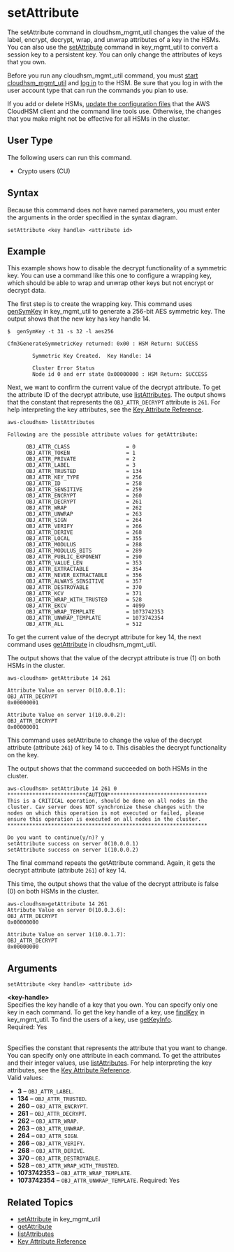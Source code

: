 # setAttribute<a name="cloudhsm_mgmt_util-setAttribute"></a>

The setAttribute command in cloudhsm\_mgmt\_util changes the value of the label, encrypt, decrypt, wrap, and unwrap attributes of a key in the HSMs\. You can also use the [setAttribute](key_mgmt_util-setAttribute.md) command in key\_mgmt\_util to convert a session key to a persistent key\. You can only change the attributes of keys that you own\.

Before you run any cloudhsm\_mgmt\_util command, you must [start cloudhsm\_mgmt\_util](cloudhsm_mgmt_util-getting-started.md#cloudhsm_mgmt_util-start) and [log in](cloudhsm_mgmt_util-getting-started.md#cloudhsm_mgmt_util-log-in) to the HSM\. Be sure that you log in with the user account type that can run the commands you plan to use\.

If you add or delete HSMs, [update the configuration files](cloudhsm_mgmt_util-getting-started.md#cloudhsm_mgmt_util-setup) that the AWS CloudHSM client and the command line tools use\. Otherwise, the changes that you make might not be effective for all HSMs in the cluster\.

## User Type<a name="setAttribute-userType"></a>

The following users can run this command\.
+ Crypto users \(CU\)

## Syntax<a name="chmu-setAttribute-syntax"></a>

Because this command does not have named parameters, you must enter the arguments in the order specified in the syntax diagram\.

```
setAttribute <key handle> <attribute id>
```

## Example<a name="chmu-setAttribute-examples"></a>

This example shows how to disable the decrypt functionality of a symmetric key\. You can use a command like this one to configure a wrapping key, which should be able to wrap and unwrap other keys but not encrypt or decrypt data\.

The first step is to create the wrapping key\. This command uses [genSymKey](key_mgmt_util-genSymKey.md) in key\_mgmt\_util to generate a 256\-bit AES symmetric key\. The output shows that the new key has key handle 14\.

```
$  genSymKey -t 31 -s 32 -l aes256

Cfm3GenerateSymmetricKey returned: 0x00 : HSM Return: SUCCESS

        Symmetric Key Created.  Key Handle: 14

        Cluster Error Status
        Node id 0 and err state 0x00000000 : HSM Return: SUCCESS
```

Next, we want to confirm the current value of the decrypt attribute\. To get the attribute ID of the decrypt attribute, use [listAttributes](cloudhsm_mgmt_util-listAttributes.md)\. The output shows that the constant that represents the `OBJ_ATTR_DECRYPT` attribute is `261`\. For help interpreting the key attributes, see the [Key Attribute Reference](key-attribute-table.md)\.

```
aws-cloudhsm> listAttributes

Following are the possible attribute values for getAttribute:

      OBJ_ATTR_CLASS                  = 0
      OBJ_ATTR_TOKEN                  = 1
      OBJ_ATTR_PRIVATE                = 2
      OBJ_ATTR_LABEL                  = 3
      OBJ_ATTR_TRUSTED                = 134
      OBJ_ATTR_KEY_TYPE               = 256
      OBJ_ATTR_ID                     = 258
      OBJ_ATTR_SENSITIVE              = 259
      OBJ_ATTR_ENCRYPT                = 260
      OBJ_ATTR_DECRYPT                = 261
      OBJ_ATTR_WRAP                   = 262
      OBJ_ATTR_UNWRAP                 = 263
      OBJ_ATTR_SIGN                   = 264
      OBJ_ATTR_VERIFY                 = 266
      OBJ_ATTR_DERIVE                 = 268
      OBJ_ATTR_LOCAL                  = 355
      OBJ_ATTR_MODULUS                = 288
      OBJ_ATTR_MODULUS_BITS           = 289
      OBJ_ATTR_PUBLIC_EXPONENT        = 290
      OBJ_ATTR_VALUE_LEN              = 353
      OBJ_ATTR_EXTRACTABLE            = 354
      OBJ_ATTR_NEVER_EXTRACTABLE      = 356
      OBJ_ATTR_ALWAYS_SENSITIVE       = 357
      OBJ_ATTR_DESTROYABLE            = 370
      OBJ_ATTR_KCV                    = 371
      OBJ_ATTR_WRAP_WITH_TRUSTED      = 528
      OBJ_ATTR_EKCV                   = 4099
      OBJ_ATTR_WRAP_TEMPLATE          = 1073742353
      OBJ_ATTR_UNWRAP_TEMPLATE        = 1073742354
      OBJ_ATTR_ALL                    = 512
```

To get the current value of the decrypt attribute for key 14, the next command uses [getAttribute](cloudhsm_mgmt_util-getAttribute.md) in cloudhsm\_mgmt\_util\. 

The output shows that the value of the decrypt attribute is true \(1\) on both HSMs in the cluster\.

```
aws-cloudhsm> getAttribute 14 261
      
Attribute Value on server 0(10.0.0.1):
OBJ_ATTR_DECRYPT
0x00000001

Attribute Value on server 1(10.0.0.2):
OBJ_ATTR_DECRYPT
0x00000001
```

This command uses setAttribute to change the value of the decrypt attribute \(attribute `261`\) of key 14 to `0`\. This disables the decrypt functionality on the key\. 

The output shows that the command succeeded on both HSMs in the cluster\.

```
aws-cloudhsm> setAttribute 14 261 0
*************************CAUTION********************************
This is a CRITICAL operation, should be done on all nodes in the
cluster. Cav server does NOT synchronize these changes with the
nodes on which this operation is not executed or failed, please
ensure this operation is executed on all nodes in the cluster.
****************************************************************

Do you want to continue(y/n)? y
setAttribute success on server 0(10.0.0.1)
setAttribute success on server 1(10.0.0.2)
```

The final command repeats the getAttribute command\. Again, it gets the decrypt attribute \(attribute `261`\) of key 14\.

This time, the output shows that the value of the decrypt attribute is false \(0\) on both HSMs in the cluster\.

```
aws-cloudhsm>getAttribute 14 261
Attribute Value on server 0(10.0.3.6):
OBJ_ATTR_DECRYPT
0x00000000

Attribute Value on server 1(10.0.1.7):
OBJ_ATTR_DECRYPT
0x00000000
```

## Arguments<a name="chmu-setAttribute-parameters"></a>

```
setAttribute <key handle> <attribute id>
```

**<key\-handle>**  
Specifies the key handle of a key that you own\. You can specify only one key in each command\. To get the key handle of a key, use [findKey](key_mgmt_util-findKey.md) in key\_mgmt\_util\. To find the users of a key, use [getKeyInfo](cloudhsm_mgmt_util-getKeyInfo.md)\.  
Required: Yes

**<attribute id>**  
Specifies the constant that represents the attribute that you want to change\. You can specify only one attribute in each command\. To get the attributes and their integer values, use [listAttributes](key_mgmt_util-listAttributes.md)\. For help interpreting the key attributes, see the [Key Attribute Reference](key-attribute-table.md)\.  
Valid values:  
+ **3** – `OBJ_ATTR_LABEL`\.
+ **134** – `OBJ_ATTR_TRUSTED`\.
+ **260** – `OBJ_ATTR_ENCRYPT`\.
+ **261** – `OBJ_ATTR_DECRYPT`\.
+ **262** – `OBJ_ATTR_WRAP`\.
+ **263** – `OBJ_ATTR_UNWRAP`\.
+ **264** – `OBJ_ATTR_SIGN`\.
+ **266** – `OBJ_ATTR_VERIFY`\.
+ **268** – `OBJ_ATTR_DERIVE`\.
+ **370** – `OBJ_ATTR_DESTROYABLE`\.
+ **528** – `OBJ_ATTR_WRAP_WITH_TRUSTED`\.
+ **1073742353** – `OBJ_ATTR_WRAP_TEMPLATE`\.
+ **1073742354** – `OBJ_ATTR_UNWRAP_TEMPLATE`\.
Required: Yes

## Related Topics<a name="chmu-setAttribute-seealso"></a>
+ [setAttribute](key_mgmt_util-setAttribute.md) in key\_mgmt\_util
+ [getAttribute](cloudhsm_mgmt_util-getAttribute.md)
+ [listAttributes](cloudhsm_mgmt_util-listAttributes.md)
+ [Key Attribute Reference](key-attribute-table.md)